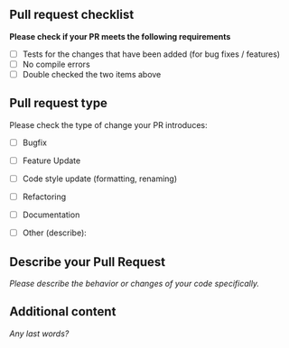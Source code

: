 ## Pull request checklist

**Please check if your PR meets the following requirements**
- [ ] Tests for the changes that have been added (for bug fixes / features)
- [ ] No compile errors
- [ ] Double checked the two items above

## Pull request type

Please check the type of change your PR introduces:
- [ ] Bugfix
- [ ] Feature Update
- [ ] Code style update (formatting, renaming)
- [ ] Refactoring
- [ ] Documentation
- [ ] Other (describe): 


## Describe your Pull Request

*Please describe the behavior or changes of your code specifically.*


## Additional content

*Any last words?*
